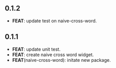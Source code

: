 ## 0.1.2

 - **FEAT**: update test on naive-cross-word.

## 0.1.1

 - **FEAT**: update unit test.
 - **FEAT**: create naive cross word widget.
 - **FEAT**(naive-cross-word): initate new package.

